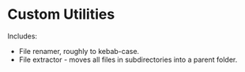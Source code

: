 # Custom Utilities

Includes:

- File renamer, roughly to kebab-case.
- File extractor - moves all files in subdirectories into a parent folder.
